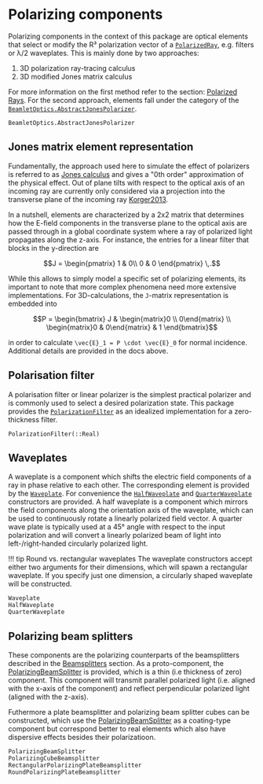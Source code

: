 # Polarizing components

Polarizing components in the context of this package are optical elements that select or modify the R³ polarization vector of a [`PolarizedRay`](@ref), e.g. filters or λ/2 waveplates. This is mainly done by two approaches:

1. 3D polarization ray-tracing calculus
2. 3D modified Jones matrix calculus

For more information on the first method refer to the section: [Polarized Rays](@ref). For the second approach, elements fall under the category of the [`BeamletOptics.AbstractJonesPolarizer`](@ref).

```@docs; canonical=false
BeamletOptics.AbstractJonesPolarizer
```

## Jones matrix element representation

Fundamentally, the approach used here to simulate the effect of polarizers is referred to as [Jones calculus](https://en.wikipedia.org/wiki/Jones_calculus) and gives a "0th order" approximation of the physical effect. Out of plane tilts with respect to the optical axis of an incoming ray are currently only considered via a projection into the transverse plane of the incoming ray [Korger2013](@cite).

In a nutshell, elements are characterized by a 2x2 matrix that determines how the E-field components in the transverse plane to the optical axis are passed through in a global coordinate system where a ray of polarized light propagates along the z-axis. For instance, the entries for a linear filter that blocks in the y-direction are

```math
J = 
\begin{pmatrix}
1 & 0\\
0 & 0
\end{pmatrix} \,.
```

While this allows to simply model a specific set of polarizing elements, its important to note that more complex phenomena need more extensive implementations. For 3D-calculations, the ``J``-matrix representation is embedded into 

```math
P =
\begin{bmatrix}
  J & \begin{matrix}0 \\ 0\end{matrix} \\
  \begin{matrix}0 & 0\end{matrix} & 1
\end{bmatrix}
```

in order to calculate ``\vec{E}_1 = P \cdot \vec{E}_0`` for normal incidence. Additional details are provided in the docs above.

## Polarisation filter

A polarisation filter or linear polarizer is the simplest practical polarizer and is commonly used to select a desired polarization state. This package provides the [`PolarizationFilter`](@ref) as an idealized implementation for a zero-thickness filter.

```@docs; canonical=false
PolarizationFilter(::Real)
```

## Waveplates

A waveplate is a component which shifts the electric field components of a ray in phase relative to each other. The corresponding element is provided by the [`Waveplate`](@ref). For convenience the [`HalfWaveplate`](@ref) and [`QuarterWaveplate`](@ref) constructors are provided. A half waveplate is a component which mirrors the field components along the orientation axis of the waveplate, which can be used to continuously rotate a linearly polarized field vector. A quarter wave plate is typically used at a 45° angle with respect to the input polarization and will convert a linearly polarized beam of light into left-/right-handed circularly polarized light.


!!! tip Round vs. rectangular waveplates
    The waveplate constructors accept either two arguments for their dimensions, which will spawn a rectangular waveplate. If you specify just one dimension, a circularly shaped waveplate will be constructed.

```@docs; canonical=false
Waveplate
HalfWaveplate
QuarterWaveplate
```

## Polarizing beam splitters

These components are the polarizing counterparts of the beamsplitters described in the [Beamsplitters](@ref) section. As a proto-component, the [PolarizingBeamSplitter](@ref) is provided, which is a thin (i.e thickness of zero) component. This component will transmit parallel polarized light (i.e. aligned with the x-axis of the component) and reflect perpendicular polarized light (aligned with the z-axis).

Futhermore a plate beamsplitter and polarizing beam splitter cubes can be constructed, which use the [PolarizingBeamSplitter](@ref) as a coating-type component but correspond better to real elements which also have dispersive effects besides their polarizatioon.

```@docs; canonical=false
PolarizingBeamSplitter
PolarizingCubeBeamsplitter
RectangularPolarizingPlateBeamsplitter
RoundPolarizingPlateBeamsplitter
```